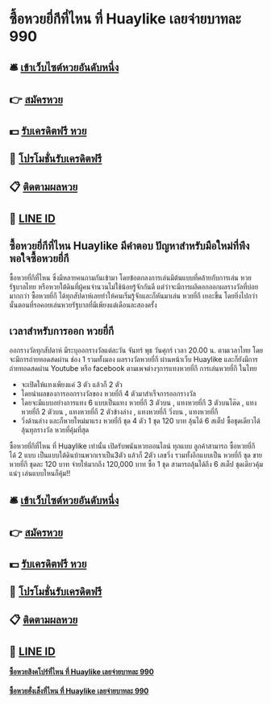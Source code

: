 # ซื้อหวยยี่กีที่ไหน ที่ Huaylike เลยจ่ายบาทละ 990

## 🛎 [เข้าเว็บไซต์หวยอันดับหนึ่ง](https://bit.ly/3QQyCBS)
## 👉 [สมัครหวย](https://bit.ly/3QQyCBS)
## 💵 [รับเครดิตฟรี หวย](https://bit.ly/3UbjW3n)
## 👑 [โปรโมชั่นรับเครดิตฟรี](https://bit.ly/3UbjW3n)
## 📋 [ติดตามผลหวย](https://bit.ly/3UbjW3n)
## 📱 [LINE ID](https://bit.ly/3UbjW3n)

## ซื้อหวยยี่กีที่ไหน Huaylike มีคำตอบ ปัญหาสำหรับมือใหม่ที่พึงพอใจซื้อหวยยี่กี 
ซื้อหวยยี่กีที่ไหน ซึ่งมีหลายคนถามกันเข้ามา โดยข้อตกลงการเล่นมีต้นแบบที่คล้ายกับการเล่น หวยรัฐบาลไทย หรือหวยใต้ดินที่ผู้คนจำนวนไม่ใช้น้อยรู้จักกันดี แต่ว่าจะมีการผลิดอกออกผลรางวัลที่บ่อยมากกว่า ซื้อหวยยี่กี  ได้ทุกสัปดาห์เลยทำให้คนเริ่มรู้จักและก็หันมาเล่น หวยยี่กี เยอะขึ้น โดยยิ่งไปกว่านั้นตอนที่รอคอยเล่นหวยรัฐบาลที่มีเพียงแต่เดือนละสองครั้ง 

## เวลาสำหรับการออก หวยยี่กี
ออกรางวัลทุกสัปดาห์ มีระบุออกรางวัลแต่ละวัน จันทร์ พุธ วันศุกร์ เวลา 20.00 น. ตามเวลาไทย
โดยจะมีการถ่ายทอดสดผ่าน ช่อง 1 รวมทั้งมอง ผลรางวัลหวยยี่กี 
ผ่านหน้าเว็บ Huaylike และก็ยังมีการถ่ายทอดสดผ่าน Youtube หรือ facebook ตามเพจต่างๆการแทงหวยยี่กี  การเล่นหวยยี่กี ในไทย 
- จะเปิดให้แทงเพียงแค่ 3 ตัว แล้วก็ 2 ตัว 
- โดยนำผลของการออกรางวัลของ หวยยี่กี  4 ตัวมาสำเร็จการออกรางวัล 
- โดยจะมีแบบอย่างการแทง 6 แบบเป็นแทง หวยยี่กี  3 ตัวบน , แทงหวยยี่กี  3 ตัวบนโต๊ด , แทงหวยยี่กี  2 ตัวบน , แทงหวยยี่กี  2 ตัวข้างล่าง , แทงหวยยี่กี  วิ่งบน , แทงหวยยี่กี  
- วิ่งด้านล่าง และก็หวยใหม่มาแรง หวยยี่กี ชุด 4 ตัว 1 ชุด 120 บาท ลุ้นได้ 6 สเต็ป ซื้อชุดเดียวได้ลุ้นทุกรางวัล หวยที่คุ้มที่สุด

ซื้อหวยยี่กีที่ไหน ที่ Huaylike เท่านั้น เปิดรับพนันหวยออนไลน์ ทุกแบบ ลูกค้าสามารถ ซื้อหวยยี่กี  ได้ 2 แบบ เป็นแบบใต้ดินบ้านพวกเราเป็น3ตัว แล้วก็ 2ตัว เลขวิ่ง รวมทั้งอีกแบบเป็น หวยยี่กี ชุด ขายหวยยี่กี ชุดละ 120 บาท จ่ายให้มากถึง 120,000 บาท ซื้อ 1 ชุด สามารถลุ้นได้ถึง 6 สเต็ป ชุดเดียวคุ้มแน่ๆ เล่นแบบไหนก็คุ้ม!!

## 🛎 [เข้าเว็บไซต์หวยอันดับหนึ่ง](https://bit.ly/3QQyCBS)
## 👉 [สมัครหวย](https://bit.ly/3QQyCBS)
## 💵 [รับเครดิตฟรี หวย](https://bit.ly/3UbjW3n)
## 👑 [โปรโมชั่นรับเครดิตฟรี](https://bit.ly/3UbjW3n)
## 📋 [ติดตามผลหวย](https://bit.ly/3UbjW3n)
## 📱 [LINE ID](https://bit.ly/3UbjW3n)

#### [ซื้อหวยสิงคโปร์ที่ไหน ที่ Huaylike เลยจ่ายบาทละ 990](https://atom.io/themes/ซื้อหวยสิงคโปร์ที่ไหน%20ที่%20Huaylike%20เลยจ่ายบาทละ%20990)
#### [ซื้อหวยฮั่งเส็งที่ไหน ที่ Huaylike เลยจ่ายบาทละ 990](https://atom.io/themes/ซื้อหวยฮั่งเส็งที่ไหน%20ที่%20Huaylike%20เลยจ่ายบาทละ%20990)
